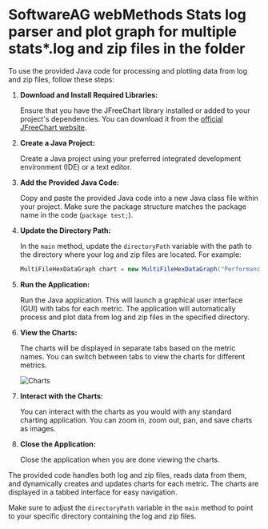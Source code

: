 # SoftwareAG webMethods Stats log parser and plot graph for multiple stats*.log and zip files in the folder


To use the provided Java code for processing and plotting data from log and zip files, follow these steps:

1. **Download and Install Required Libraries:**

   Ensure that you have the JFreeChart library installed or added to your project's dependencies. You can download it from the [official JFreeChart website](http://www.jfree.org/jfreechart/).

2. **Create a Java Project:**

   Create a Java project using your preferred integrated development environment (IDE) or a text editor.

3. **Add the Provided Java Code:**

   Copy and paste the provided Java code into a new Java class file within your project. Make sure the package structure matches the package name in the code (`package test;`).

4. **Update the Directory Path:**

   In the `main` method, update the `directoryPath` variable with the path to the directory where your log and zip files are located. For example:

   ```java
   MultiFileHexDataGraph chart = new MultiFileHexDataGraph("Performance Metrics", "C:\\path\\to\\your\\files\\");
   ```

5. **Run the Application:**

   Run the Java application. This will launch a graphical user interface (GUI) with tabs for each metric. The application will automatically process and plot data from log and zip files in the specified directory.

6. **View the Charts:**

   The charts will be displayed in separate tabs based on the metric names. You can switch between tabs to view the charts for different metrics.

   ![Charts](images\chart.jpg)

8. **Interact with the Charts:**

   You can interact with the charts as you would with any standard charting application. You can zoom in, zoom out, pan, and save charts as images.

9. **Close the Application:**

   Close the application when you are done viewing the charts.

The provided code handles both log and zip files, reads data from them, and dynamically creates and updates charts for each metric. The charts are displayed in a tabbed interface for easy navigation.

Make sure to adjust the `directoryPath` variable in the `main` method to point to your specific directory containing the log and zip files.
